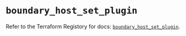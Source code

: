 # `boundary_host_set_plugin`

Refer to the Terraform Registory for docs: [`boundary_host_set_plugin`](https://registry.terraform.io/providers/hashicorp/boundary/1.1.8/docs/resources/host_set_plugin).
